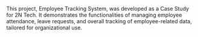 This project, Employee Tracking System, was developed as a Case Study for 2N Tech. It demonstrates the functionalities of managing employee attendance, leave requests, and overall tracking of employee-related data, tailored for organizational use.
